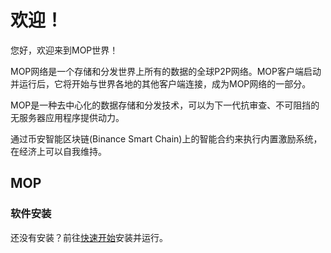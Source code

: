 # 欢迎！

您好，欢迎来到MOP世界！

MOP网络是一个存储和分发世界上所有的数据的全球P2P网络。MOP客户端启动并运行后，它将开始与世界各地的其他客户端连接，成为MOP网络的一部分。

MOP是一种去中心化的数据存储和分发技术，可以为下一代抗审查、不可阻挡的无服务器应用程序提供动力。

通过币安智能区块链(Binance Smart Chain)上的智能合约来执行内置激励系统，在经济上可以自我维持。

## MOP

### 软件安装

还没有安装？前往[快速开始](installation/quick-start.md)安装并运行。